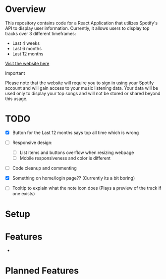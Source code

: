 # Overview
This repository contains code for a React Application that utilizes Spotify's API to display user information. Currently, it allows users to display top tracks over 3 different timeframes:
- Last 4 weeks
- Last 6 months
- Last 12 months

[Visit the website here](https://trackvoyage.netlify.app/)

> [!IMPORTANT]
> Please note that the website will require you to sign in using your Spotify account and will gain access to your music listening data.
> Your data will be used only to display your top songs and will not be stored or shared beyond this usage.


# TODO
- [x] Button for the Last 12 months says top all time which is wrong
- [ ] Responsive design:
  - [ ] List items and buttons overflow when resizing webpage
  - [ ] Mobile responsiveness and color is different
- [ ] Code cleanup and commenting
- [x] Something on home/login page?? (Currently its a bit boring)
- [ ] Tooltip to explain what the note icon does (Plays a preview of the track if one exists)


# Setup


# Features
- 


# Planned Features





